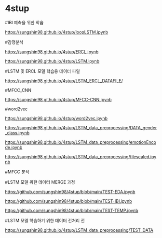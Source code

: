# 4stup

#IBI 예측을 위한 학습

https://sungshin98.github.io/4stup/loopLSTM.ipynb

#감정분석

https://sungshin98.github.io/4stup/ERCL.ipynb

https://sungshin98.github.io/4stup/LSTM.ipynb

#LSTM 및 ERCL 모델 학습용 데이터 파일

https://sungshin98.github.io/4stup/LSTM_ERCL_DATAFILE/

#MFCC_CNN

https://sungshin98.github.io/4stup/MFCC-CNN.ipynb

#word2vec

https://sungshin98.github.io/4stup/word2vec.ipynb

https://sungshin98.github.io/4stup/LSTM_data_preprocessing/DATA_gender_class.ipynb

https://sungshin98.github.io/4stup/LSTM_data_preprocessing/emotionEncode.ipynb

https://sungshin98.github.io/4stup/LSTM_data_preprocessing/filescaled.ipynb

#MFCC 분석


#LSTM 모델 위한 데이터 MERGE 과정

https://github.com/sungshin98/4stup/blob/main/TEST-EDA.ipynb

https://github.com/sungshin98/4stup/blob/main/TEST-IBI.ipynb

https://github.com/sungshin98/4stup/blob/main/TEST-TEMP.ipynb

#LSTM 모델 학습하기 위한 데이터 전처리 전 

https://sungshin98.github.io/4stup/LSTM_data_preprocessing/TEST_DATA
